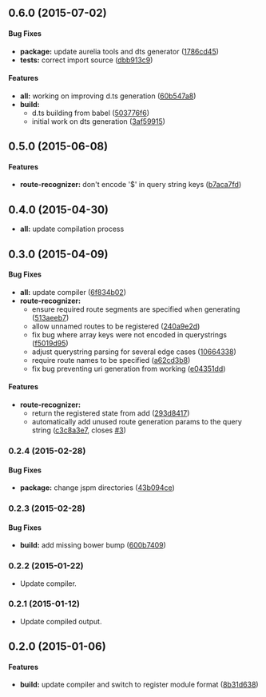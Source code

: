 ## 0.6.0 (2015-07-02)


#### Bug Fixes

* **package:** update aurelia tools and dts generator ([1786cd45](http://github.com/aurelia/route-recognizer/commit/1786cd45b6bc867bae053d4ad7d4da058f8777fb))
* **tests:** correct import source ([dbb913c9](http://github.com/aurelia/route-recognizer/commit/dbb913c9b326b82a47fdab6f39dfc8e6b1ab5d82))


#### Features

* **all:** working on improving d.ts generation ([60b547a8](http://github.com/aurelia/route-recognizer/commit/60b547a885dafd2932e5d25a301f14b542151606))
* **build:**
  * d.ts building from babel ([503776f6](http://github.com/aurelia/route-recognizer/commit/503776f6fd3ee970a93e558a92e956494993807e))
  * initial work on dts generation ([3af59915](http://github.com/aurelia/route-recognizer/commit/3af599153e7a5e339990ff4cbff0149efe02ff5e))


## 0.5.0 (2015-06-08)


#### Features

* **route-recognizer:** don't encode '$' in query string keys ([b7aca7fd](http://github.com/aurelia/route-recognizer/commit/b7aca7fd2a44998b1708f32807a737dbd23e0f1e))


## 0.4.0 (2015-04-30)

* **all:** update compilation process


## 0.3.0 (2015-04-09)


#### Bug Fixes

* **all:** update compiler ([6f834b02](http://github.com/aurelia/route-recognizer/commit/6f834b024305991ceb8878b76456801aacfe590a))
* **route-recognizer:**
  * ensure required route segments are specified when generating ([513aeeb7](http://github.com/aurelia/route-recognizer/commit/513aeeb73dc68370d7b6bb0db96eabb37a7b96d0))
  * allow unnamed routes to be registered ([240a9e2d](http://github.com/aurelia/route-recognizer/commit/240a9e2db07b27623cdebb64ef4a4473a7996317))
  * fix bug where array keys were not encoded in querystrings ([f5019d95](http://github.com/aurelia/route-recognizer/commit/f5019d9578bdb530def082e2960d4906e42ca784))
  * adjust querystring parsing for several edge cases ([10664338](http://github.com/aurelia/route-recognizer/commit/10664338180ec01d67ebf62f39794913762280bb))
  * require route names to be specified ([a62cd3b8](http://github.com/aurelia/route-recognizer/commit/a62cd3b854962576456db82209a1294cc77f4797))
  * fix bug preventing uri generation from working ([e04351dd](http://github.com/aurelia/route-recognizer/commit/e04351dd27fbc4e8283f3bfd97709263c60d4f1d))


#### Features

* **route-recognizer:**
  * return the registered state from add ([293d8417](http://github.com/aurelia/route-recognizer/commit/293d841797c3b36d2d32b74c2999670db0251e22))
  * automatically add unused route generation params to the query string ([c3c8a3e7](http://github.com/aurelia/route-recognizer/commit/c3c8a3e767a3ea05cf8e1ed207584f2efa6b1995), closes [#3](http://github.com/aurelia/route-recognizer/issues/3))


### 0.2.4 (2015-02-28)


#### Bug Fixes

* **package:** change jspm directories ([43b094ce](http://github.com/aurelia/route-recognizer/commit/43b094ce4343f47436bb44d72d55e0750fbd85d6))


### 0.2.3 (2015-02-28)


#### Bug Fixes

* **build:** add missing bower bump ([600b7409](http://github.com/aurelia/route-recognizer/commit/600b7409d92557444c4c855340089b8b8c39f980))


### 0.2.2 (2015-01-22)

* Update compiler.

### 0.2.1 (2015-01-12)

* Update compiled output.

## 0.2.0 (2015-01-06)


#### Features

* **build:** update compiler and switch to register module format ([8b31d638](http://github.com/aurelia/route-recognizer/commit/8b31d63808ee8cd11fea144d91ca9ec65d829f4f))
